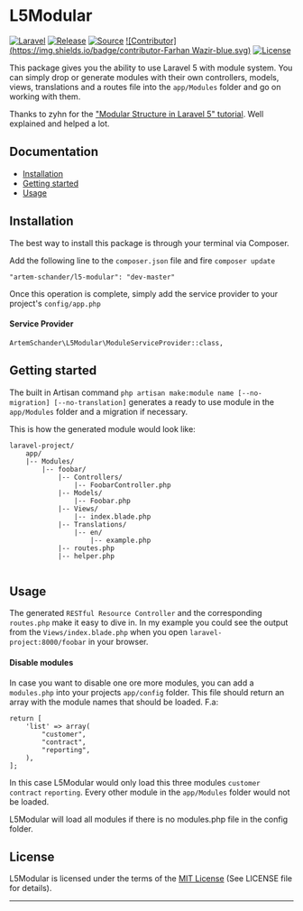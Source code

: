 # L5Modular
[![Laravel](https://img.shields.io/badge/laravel-5-orange.svg)](http://laravel.com)
[![Release](https://poser.pugx.org/artem-schander/l5-modular/v/stable)](https://github.com/Artem-Schander/L5Modular/releases)
[![Source](https://img.shields.io/badge/source-Artem_Schander-blue.svg)](https://github.com/Artem-Schander/L5Modular)
[![Contributor](https://img.shields.io/badge/contributor-Farhan Wazir-blue.svg)](https://github.com/farhanwazir)
[![License](https://poser.pugx.org/artem-schander/l5-modular/license)](https://packagist.org/packages/artem-schander/l5-modular)

This package gives you the ability to use Laravel 5 with module system.
You can simply drop or generate modules with their own controllers, models, views, translations and a routes file into the `app/Modules` folder and go on working with them.

Thanks to zyhn for the ["Modular Structure in Laravel 5" tutorial](http://ziyahanalbeniz.blogspot.com.tr/2015/03/modular-structure-in-laravel-5.html). Well explained and helped a lot.

## Documentation

* [Installation](#installation)
* [Getting started](#getting-started)
* [Usage](#usage)


<a name="installation"></a>
## Installation

The best way to install this package is through your terminal via Composer.

Add the following line to the `composer.json` file and fire `composer update`

```
"artem-schander/l5-modular": "dev-master"
```
Once this operation is complete, simply add the service provider to your project's `config/app.php`

#### Service Provider
```
ArtemSchander\L5Modular\ModuleServiceProvider::class,
```

<a name="getting-started"></a>
## Getting started

The built in Artisan command `php artisan make:module name [--no-migration] [--no-translation]` generates a ready to use module in the `app/Modules` folder and a migration if necessary.

This is how the generated module would look like:
```
laravel-project/
    app/
    |-- Modules/
        |-- foobar/
            |-- Controllers/
                |-- FoobarController.php
            |-- Models/
                |-- Foobar.php
            |-- Views/
                |-- index.blade.php
            |-- Translations/
                |-- en/
                    |-- example.php
            |-- routes.php
            |-- helper.php
                
```

<a name="usage"></a>
## Usage

The generated `RESTful Resource Controller` and the corresponding `routes.php` make it easy to dive in. In my example you could see the output from the `Views/index.blade.php` when you open `laravel-project:8000/foobar` in your browser.


#### Disable modules
In case you want to disable one ore more modules, you can add a `modules.php` into your projects `app/config` folder. This file should return an array with the module names that should be loaded.
F.a:
```
return [
    'list' => array(
        "customer",
        "contract",
        "reporting",
    ),
];
```
In this case L5Modular would only load this three modules `customer` `contract` `reporting`. Every other module in the `app/Modules` folder would not be loaded.

L5Modular will load all modules if there is no modules.php file in the config folder.


## License

L5Modular is licensed under the terms of the [MIT License](http://opensource.org/licenses/MIT)
(See LICENSE file for details).

---
